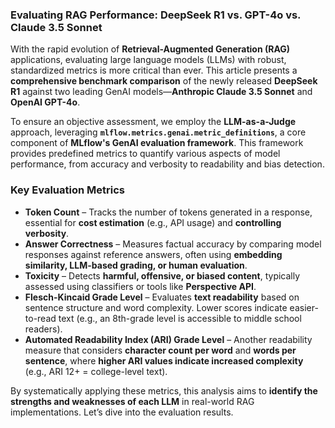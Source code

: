### **Evaluating RAG Performance: DeepSeek R1 vs. GPT-4o vs. Claude 3.5 Sonnet**  

With the rapid evolution of **Retrieval-Augmented Generation (RAG)** applications, evaluating large language models (LLMs) with robust, standardized metrics is more critical than ever. This article presents a **comprehensive benchmark comparison** of the newly released **DeepSeek R1** against two leading GenAI models—**Anthropic Claude 3.5 Sonnet** and **OpenAI GPT-4o**.  

To ensure an objective assessment, we employ the **LLM-as-a-Judge** approach, leveraging **`mlflow.metrics.genai.metric_definitions`**, a core component of **MLflow's GenAI evaluation framework**. This framework provides predefined metrics to quantify various aspects of model performance, from accuracy and verbosity to readability and bias detection.  

### **Key Evaluation Metrics**  

- **Token Count** – Tracks the number of tokens generated in a response, essential for **cost estimation** (e.g., API usage) and **controlling verbosity**.  
- **Answer Correctness** – Measures factual accuracy by comparing model responses against reference answers, often using **embedding similarity, LLM-based grading, or human evaluation**.  
- **Toxicity** – Detects **harmful, offensive, or biased content**, typically assessed using classifiers or tools like **Perspective API**.  
- **Flesch-Kincaid Grade Level** – Evaluates **text readability** based on sentence structure and word complexity. Lower scores indicate easier-to-read text (e.g., an 8th-grade level is accessible to middle school readers).  
- **Automated Readability Index (ARI) Grade Level** – Another readability measure that considers **character count per word** and **words per sentence**, where **higher ARI values indicate increased complexity** (e.g., ARI 12+ = college-level text).  

By systematically applying these metrics, this analysis aims to **identify the strengths and weaknesses of each LLM** in real-world RAG implementations. Let’s dive into the evaluation results.  
